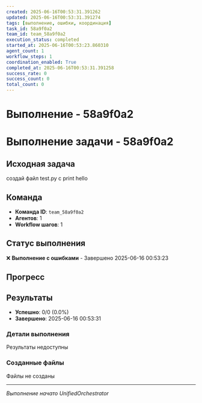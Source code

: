 ```yaml
---
created: 2025-06-16T00:53:31.391262
updated: 2025-06-16T00:53:31.391274
tags: [выполнение, ошибки, координация]
task_id: 58a9f0a2
team_id: team_58a9f0a2
execution_status: completed
started_at: 2025-06-16T00:53:23.860310
agent_count: 1
workflow_steps: 1
coordination_enabled: True
completed_at: 2025-06-16T00:53:31.391258
success_rate: 0
success_count: 0
total_count: 0
---
```


# Выполнение - 58a9f0a2

# Выполнение задачи - 58a9f0a2

## Исходная задача
создай файл test.py с print hello

## Команда
- **Команда ID**: `team_58a9f0a2`
- **Агентов**: 1
- **Workflow шагов**: 1

## Статус выполнения

❌ **Выполнение с ошибками** - Завершено 2025-06-16 00:53:23

## Прогресс


## Результаты

- **Успешно**: 0/0 (0.0%)
- **Завершено**: 2025-06-16 00:53:31

### Детали выполнения

Результаты недоступны

### Созданные файлы

Файлы не созданы


---
*Выполнение начато UnifiedOrchestrator*
